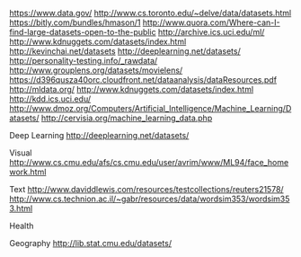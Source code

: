 https://www.data.gov/
http://www.cs.toronto.edu/~delve/data/datasets.html
https://bitly.com/bundles/hmason/1
http://www.quora.com/Where-can-I-find-large-datasets-open-to-the-public
http://archive.ics.uci.edu/ml/
http://www.kdnuggets.com/datasets/index.html
http://kevinchai.net/datasets
http://deeplearning.net/datasets/
http://personality-testing.info/_rawdata/
http://www.grouplens.org/datasets/movielens/
https://d396qusza40orc.cloudfront.net/dataanalysis/dataResources.pdf
http://mldata.org/
http://www.kdnuggets.com/datasets/index.html
http://kdd.ics.uci.edu/
http://www.dmoz.org/Computers/Artificial_Intelligence/Machine_Learning/Datasets/
http://cervisia.org/machine_learning_data.php


Deep Learning
http://deeplearning.net/datasets/

Visual
http://www.cs.cmu.edu/afs/cs.cmu.edu/user/avrim/www/ML94/face_homework.html

Text
http://www.daviddlewis.com/resources/testcollections/reuters21578/
http://www.cs.technion.ac.il/~gabr/resources/data/wordsim353/wordsim353.html

Health

Geography
http://lib.stat.cmu.edu/datasets/

